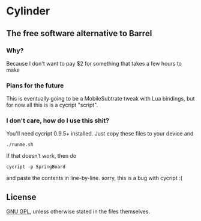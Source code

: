 # Cylinder

## The free software alternative to Barrel

### Why?

Because I don't want to pay $2 for something that takes a few hours to make

### Plans for the future

This is eventually going to be a MobileSubtrate tweak with Lua bindings, but for now all this is is a cycript "script".

### I don't care, how do I use this shit?

You'll need cycript 0.9.5+ installed. Just copy these files to your device and

```
./runme.sh
```

If that doesn't work, then do

```
cycript -p SpringBoard
```

and paste the contents in line-by-line. sorry, this is a bug with cycript :(

## License

[GNU GPL](https://www.gnu.org/copyleft/gpl.html), unless otherwise stated in the files themselves.
